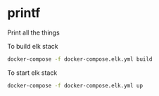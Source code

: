 # printf
Print all the things

To build elk stack

```sh
docker-compose -f docker-compose.elk.yml build
```

To start elk stack

```sh
docker-compose -f docker-compose.elk.yml up
```